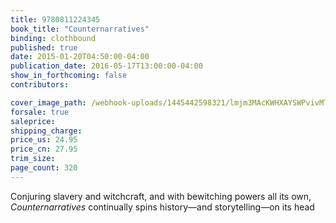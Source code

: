 ```yaml
---
title: 9780811224345
book_title: "Counternarratives"
binding: clothbound
published: true
date: 2015-01-20T04:50:00-04:00
publication_date: 2016-05-17T13:00:00-04:00
show_in_forthcoming: false
contributors:

cover_image_path: /webhook-uploads/1445442598321/lmjm3MAcKWHXAYSWPvivMTZ4ZuVwotbceIUhv8Rz1vo.jpeg
forsale: true
saleprice:
shipping_charge:
price_us: 24.95
price_cn: 27.95
trim_size:
page_count: 320
---
```

Conjuring slavery and witchcraft, and with bewitching powers all its own, _Counternarratives_ continually spins history—and storytelling—on its head

